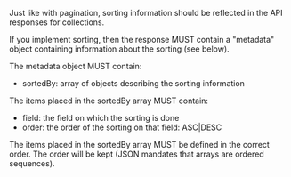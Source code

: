 Just like with pagination, sorting information should be reflected in the API responses for collections.

If you implement sorting, then the response MUST contain a "metadata" object containing information about the sorting (see below).

The metadata object MUST contain:
* sortedBy: array of objects describing the sorting information

The items placed in the sortedBy array MUST contain:
* field: the field on which the sorting is done
* order: the order of the sorting on that field: ASC|DESC

The items placed in the sortedBy array MUST be defined in the correct order. The order will be kept (JSON mandates that arrays are ordered sequences).